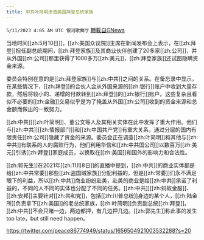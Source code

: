 ```yaml
---
title: 中共叶简明渗透美国拜登总统家族
---
```

`5/11/2023 4:05 AM UTC 银河歌舞厅` [轉載自GNews](https://gnews.org/articles/1291310)

当地时间[[zh:5月10日]]，[[zh:美国众议院]]主席在新闻发布会上表示，在[[zh:拜登]]担任副总统期间，[[zh:拜登家族]]及其商业伙伴创建了20多家[[zh:公司]]，并从外国[[zh:公司]]那里获得了1000多万[[zh:美元]]，[[zh:拜登家族]]还试图隐瞒资金来源。

委员会特别在意的是[[zh:拜登家族]]与[[zh:中共]]之间的关系。在备忘录中显示，在某些情况下，[[zh:拜登]]的合伙人会从外国来源的[[zh:银行]]账户中收到大量存款，然后将较小的、递增的付款转到[[zh:拜登]]的[[zh:银行]]账户。这些复杂且看似不必要的[[zh:金融]]交易似乎是为了掩盖从外国[[zh:公司]]收到的资金来源和总金额而做出的一致努力。

[[zh:中共]][[zh:叶简明]]、董公文等人及其相关实体在此中发挥了重大作用。他们与[[zh:中共]][[zh:情报部门]]和[[zh:中国共产党]]有重大关系，通过分层的国内有限责任[[zh:公司]]隐藏了资金的来源。委员会正在调查[[zh:叶简明]]和其他与[[zh:中共]]有联系的人的腐败行为，他们利用华信和[[zh:中共国公司]]以数百万[[zh:美元]]引诱[[zh:拜登]]家庭成员，以换取在[[zh:美国]]和国外的影响力和合法性。

[[zh:郭先生]]在2021年[[zh:11月8日]]的直播中提到，[[zh:中共]]的商业实体都是给[[zh:中共常委]]那些[[zh:盗国贼家族]]分配利益的，但是[[zh:常委]]们永不满足眼下的利益，所以[[zh:中共]]商业纷纷赴美，赴美的商业是给[[zh:中共]]承诺了利益的，不同的人不同的实体也分配了不同的任务。[[zh:中共]][[zh:蚂蚁金服]]、[[zh:安邦]]主要针对[[zh:共和党]]，包括[[zh:川普总统]]身边的某个人，[[zh:陆金所]]负责拿下[[zh:美国]]的老总统家族，[[zh:叶简明]]负责副总统[[zh:拜登]]。[[zh:中共]]不会只赌一边，两边都押，有几边押几边。[[zh:郭先生]]称此事的发生too late，but still need happen。

https://twitter.com/peace86774949/status/1656504921003532288?s=20
